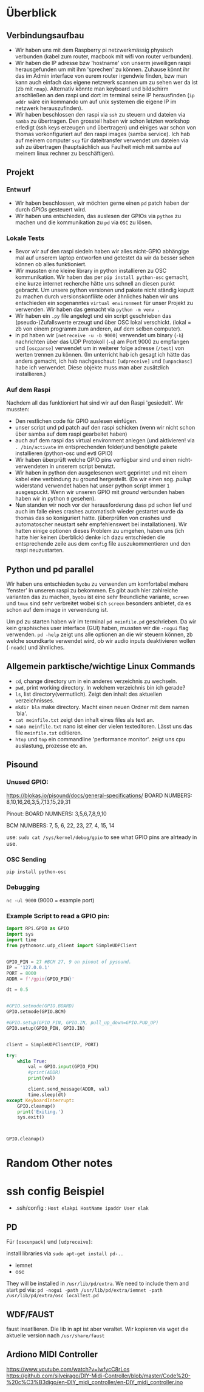 # Überblick

## Verbindungsaufbau
- Wir haben uns mit dem Raspberry pi netzwerkmässig physisch verbunden (kabel zum router, macbook mit wifi von router verbunden).
- Wir haben die IP adresse bzw 'hostname' von unserm jeweiligen raspi herausgefunden um mit ihm 'sprechen' zu können. Zuhause könnt ihr das im Admin interface von eurem router irgendwie finden, bzw man kann auch einfach das eigene netzwerk scannen um zu sehen wer da ist (zb mit `nmap`). Alternativ könnte man keyboard und bildschirm anschließen an den raspi und dort im terminal seine IP herausfinden (`ip addr` wäre ein kommando um auf unix systemen die eigene IP im netzwerk herauszufinden).
- Wir haben beschlossen den raspi via `ssh` zu steuern und dateien via `samba` zu übertragen. Den grossteil haben wir schon letzten workshop erledigt (ssh keys erzeugen und übertragen) und einiges war schon von thomas vorkonfiguriert auf den raspi images (samba service). Ich hab auf meinem computer `scp` für dateitransfer verwendet um dateien via ssh zu übertragen (hauptsächlich aus Faulheit mich mit samba auf meinem linux rechner zu beschäftigen).
## Projekt
### Entwurf
- Wir haben beschlossen, wir möchten gerne einen `pd` patch haben der durch *GPIOs* gesteuert wird.
- Wir haben uns entschieden, das auslesen der GPIOs via `python` zu machen und die kommunikation zu `pd` via `OSC` zu lösen.
### Lokale Tests
- Bevor wir auf den raspi siedeln haben wir alles nicht-GPIO abhängige mal auf unserem laptop entworfen und getestet da wir da besser sehen können ob alles funktioniert.
- Wir mussten eine kleine library in python installieren zu OSC kommunikation. Wir haben das per `pip install python-osc` gemacht, eine kurze internet recherche hätte uns schnell an diesen punkt gebracht. Um unsere python versionen und pakete nicht ständig kaputt zu machen durch versionskonflikte oder ähnliches haben wir uns entschieden ein sogenanntes `virtual environment` für unser Projekt zu verwenden. Wir haben das gemacht via `python -m venv .`
- Wir haben ein `.py` file angelegt und ein script geschrieben das (pseudo-)Zufallswerte erzeugt und über OSC lokal verschickt. (lokal = zb von einem programm zum anderen, auf dem selben computer).
- in pd haben wir `[netreceive -u -b 9000]` verwendet um binary (`-b`) nachrichten über das UDP Protokoll (`-u`) am Port 9000 zu empfangen und `[oscparse]` verwendet um in weiterer folge adresse (`/test`) von werten trennen zu können. (Im unterricht hab ich gesagt ich hätte das anders gemacht, ich hab nachgeschaut: `[udpreceive]` und `[unpackosc]` habe ich verwendet. Diese objekte muss man aber zusätzlich installieren.)

### Auf dem Raspi
Nachdem all das funktioniert hat sind wir auf den Raspi 'gesiedelt'. Wir mussten:
- Den restlichen code für GPIO auslesen einfügen.
- unser script und pd patch auf den raspi schicken (wenn wir nicht schon über samba auf dem raspi gearbeitet haben)
- auch auf dem raspi das virtual environment anlegen (und aktivieren! via `. /bin/activate` im entsprechenden folder)und benötigte pakete installieren (python-osc und evtl GPIO)
- Wir haben überprüft welche GPIO pins verfügbar sind und einen nicht-verwendeten in unserem script benutzt.
- Wir haben in python den ausgelesenen wert geprintet und mit einem kabel eine verbindung zu ground hergestellt. (Da wir einen sog. *pullup* widerstand verwendet haben hat unser python script immer `1` ausgespuckt. Wenn wir unseren GPIO mit *ground* verbunden haben haben wir in python `0` gesehen).
- Nun standen wir noch vor der herausforderung dass pd schon lief und auch im falle eines crashes automatisch wieder gestartet wurde da thomas das so koniguriert hatte. (überprüfen von crashes und automatoscher neustart sehr empfehlenswert bei installationen). Wir hatten einige optionen dieses Problem zu umgehen, haben uns (ich hatte hier keinen überblick) denke ich dazu entschieden die entsprechende zeile aus dem `config` file auszukommentieren und den raspi neuzustarten. 


## Python und pd parallel

Wir haben uns entschieden `byobu` zu verwenden um komfortabel mehere 'fenster' in unseren raspi zu bekommen. Es gibt auch hier zahlreiche varianten das zu machen, `byobu` ist eine sehr freundliche variante, `screen` und `tmux` sind sehr verbreitet wobei sich `screen` besonders anbietet, da es schon auf dem image in verwendung ist.

Um pd zu starten haben wir im terminal `pd meinfile.pd` geschrieben. Da wir kein graphisches user interface (GUI) haben, mussten wir die `-nogui` flag verwenden. `pd -help` zeigt uns alle optionen an die wir steuern können, zb welche soundkarte verwendet wird, ob wir audio inputs deaktivieren wollen (`-noadc`) und ähnliches. 

## Allgemein parktische/wichtige Linux Commands
- `cd`, change directory um in ein anderes verzeichnis zu wechseln.
- `pwd`, print working directory. In welchem verzeichnis bin ich gerade?
- `ls`, list directory(vermutlich). Zeigt den inhalt des aktuellen verzeichnisses.
- `mkdir bla` make directory. Macht einen neuen Ordner mit dem namen 'bla'.
- `cat meinfile.txt` zeigt den inhalt eines files als text an.
- `nano meinfile.txt` nano ist einer der vielen texteditoren. Lässt uns das file `meinfile.txt` editieren. 
- `htop` und `top` ein commandline 'performance monitor'. zeigt uns cpu auslastung, prozesse etc an.



## Pisound 

### Unused GPIO:
https://blokas.io/pisound/docs/general-specifications/
BOARD NUMBERS: 8,10,16,26,3,5,7,13,15,29,31

Pinout:
BOARD NUMNERS: 3,5,6,7,8,9,10

BCM NUMBERS: 7, 5, 6, 22, 23, 27, 4, 15, 14


use: `sudo cat /sys/kernel/debug/gpio` to see what GPIO pins are alrteady in use.


### OSC Sending
`pip install python-osc`

### Debugging 
`nc -ul 9000` (9000 = example port)


### Example Script to read a GPIO pin:

```python
import RPi.GPIO as GPIO
import sys
import time
from pythonosc.udp_client import SimpleUDPClient


GPIO_PIN = 27 #BCM 27, 9 on pinout of pysound.
IP = '127.0.0.1'
PORT = 8000
ADDR = f'/gpio{GPIO_PIN}'

dt = 0.5


#GPIO.setmode(GPIO.BOARD)
GPIO.setmode(GPIO.BCM)

#GPIO.setup(GPIO_PIN, GPIO.IN, pull_up_down=GPIO.PUD_UP)
GPIO.setup(GPIO_PIN, GPIO.IN)


client = SimpleUDPClient(IP, PORT)

try:
    while True:
        val = GPIO.input(GPIO_PIN)
        #print(ADDR)
        print(val)

        client.send_message(ADDR, val)
        time.sleep(dt)
except KeyboardInterrupt:
    GPIO.cleanup()
    print('Exiting.')
    sys.exit()



GPIO.cleanup()
```

# Random Other notes

# ssh config Beispiel

- .ssh/config : 
`Host elakpi
    HostName ipaddr
    User elak
`


## PD
Für `[oscunpack]` und `[udpreceive]`:

 install libraries via `sudo apt-get install pd-..`
- iemnet
- osc

They will be installed in `/usr/lib/pd/extra`.
We need to include them and start pd via:
`pd -nogui -path /usr/lib/pd/extra/iemnet -path /usr/lib/pd/extra/osc localTest.pd`


## WDF/FAUST
faust insatllieren. Die lib in apt ist aber veraltet. Wir kopieren via wget die aktuelle version nach `/usr/share/faust`


## Ardiono MIDI Controller
https://www.youtube.com/watch?v=IwfycC8rLos
https://github.com/silveirago/DIY-Midi-Controller/blob/master/Code%20-%20c%C3%B3digo/en-DIY_midi_controller/en-DIY_midi_controller.ino
